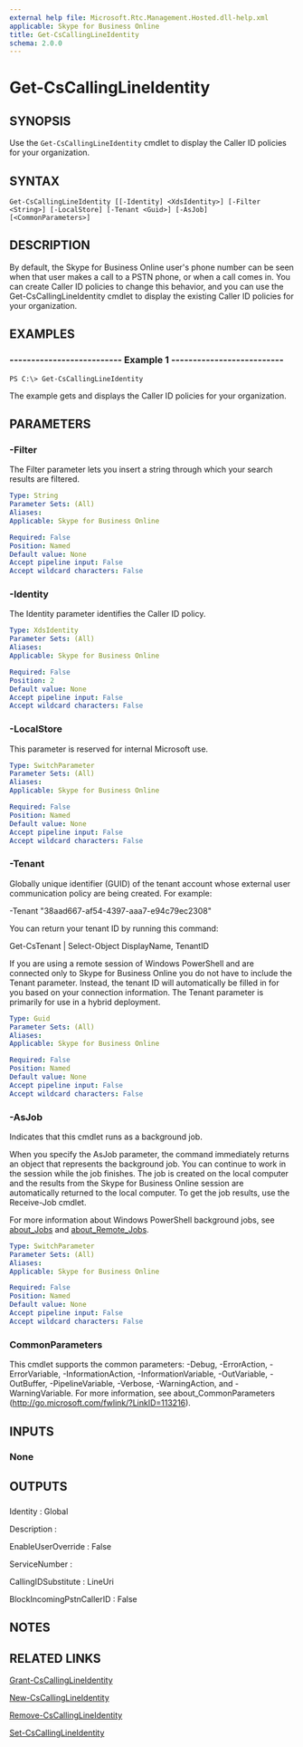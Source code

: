 ```yaml
---
external help file: Microsoft.Rtc.Management.Hosted.dll-help.xml
applicable: Skype for Business Online
title: Get-CsCallingLineIdentity
schema: 2.0.0
---
```


# Get-CsCallingLineIdentity

## SYNOPSIS
Use the `Get-CsCallingLineIdentity` cmdlet to display the Caller ID policies for your organization.

## SYNTAX

```
Get-CsCallingLineIdentity [[-Identity] <XdsIdentity>] [-Filter <String>] [-LocalStore] [-Tenant <Guid>] [-AsJob] 
[<CommonParameters>]
```

## DESCRIPTION
By default, the Skype for Business Online user's phone number can be seen when that user makes a call to a PSTN phone, or when a call comes in. You can create Caller ID policies to change this behavior, and you can use the Get-CsCallingLineIdentity cmdlet to display the existing Caller ID policies for your organization.

## EXAMPLES

### -------------------------- Example 1 --------------------------
```
PS C:\> Get-CsCallingLineIdentity
```

The example gets and displays the Caller ID policies for your organization.

## PARAMETERS

### -Filter
The Filter parameter lets you insert a string through which your search results are filtered.

```yaml
Type: String
Parameter Sets: (All)
Aliases: 
Applicable: Skype for Business Online

Required: False
Position: Named
Default value: None
Accept pipeline input: False
Accept wildcard characters: False
```

### -Identity
The Identity parameter identifies the Caller ID policy.

```yaml
Type: XdsIdentity
Parameter Sets: (All)
Aliases: 
Applicable: Skype for Business Online

Required: False
Position: 2
Default value: None
Accept pipeline input: False
Accept wildcard characters: False
```

### -LocalStore
This parameter is reserved for internal Microsoft use.

```yaml
Type: SwitchParameter
Parameter Sets: (All)
Aliases: 
Applicable: Skype for Business Online

Required: False
Position: Named
Default value: None
Accept pipeline input: False
Accept wildcard characters: False
```

### -Tenant
Globally unique identifier (GUID) of the tenant account whose external user communication policy are being created. For example:

-Tenant "38aad667-af54-4397-aaa7-e94c79ec2308"

You can return your tenant ID by running this command:

Get-CsTenant | Select-Object DisplayName, TenantID

If you are using a remote session of Windows PowerShell and are connected only to Skype for Business Online you do not have to include the Tenant parameter. Instead, the tenant ID will automatically be filled in for you based on your connection information. The Tenant parameter is primarily for use in a hybrid deployment.

```yaml
Type: Guid
Parameter Sets: (All)
Aliases: 
Applicable: Skype for Business Online

Required: False
Position: Named
Default value: None
Accept pipeline input: False
Accept wildcard characters: False
```

### -AsJob
Indicates that this cmdlet runs as a background job.

When you specify the AsJob parameter, the command immediately returns an object that represents the background job. You can continue to work in the session while the job finishes. The job is created on the local computer and the results from the Skype for Business Online session are automatically returned to the local computer. To get the job results, use the Receive-Job cmdlet.

For more information about Windows PowerShell background jobs, see [about_Jobs](https://docs.microsoft.com/en-us/powershell/module/microsoft.powershell.core/about/about_jobs?view=powershell-6) and [about_Remote_Jobs](https://docs.microsoft.com/en-us/powershell/module/microsoft.powershell.core/about/about_remote_jobs?view=powershell-6).

```yaml
Type: SwitchParameter
Parameter Sets: (All)
Aliases: 
Applicable: Skype for Business Online

Required: False
Position: Named
Default value: None
Accept pipeline input: False
Accept wildcard characters: False
```

### CommonParameters
This cmdlet supports the common parameters: -Debug, -ErrorAction, -ErrorVariable, -InformationAction, -InformationVariable, -OutVariable, -OutBuffer, -PipelineVariable, -Verbose, -WarningAction, and -WarningVariable. For more information, see about_CommonParameters (http://go.microsoft.com/fwlink/?LinkID=113216).


## INPUTS

### None


## OUTPUTS

### 
Identity                  : Global

Description               :

EnableUserOverride        : False

ServiceNumber             :

CallingIDSubstitute       : LineUri

BlockIncomingPstnCallerID : False


## NOTES


## RELATED LINKS
[Grant-CsCallingLineIdentity](https://docs.microsoft.com/en-us/powershell/module/skype/grant-cscallinglineidentity?view=skype-ps)

[New-CsCallingLineIdentity](https://docs.microsoft.com/en-us/powershell/module/skype/new-cscallinglineidentity?view=skype-ps)

[Remove-CsCallingLineIdentity](https://docs.microsoft.com/en-us/powershell/module/skype/remove-cscallinglineidentity?view=skype-ps)

[Set-CsCallingLineIdentity](https://docs.microsoft.com/en-us/powershell/module/skype/set-cscallinglineidentity?view=skype-ps)

